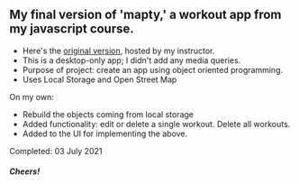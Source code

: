 ## My final version of 'mapty,' a workout app from my javascript course.

- Here's the [original version](mapty.netlify.app), hosted by my instructor.
- This is a desktop-only app; I didn't add any media queries.
- Purpose of project: create an app using object oriented programming.
- Uses Local Storage and Open Street Map

On my own:

- Rebuild the objects coming from local storage
- Added functionality: edit or delete a single workout. Delete all workouts.
- Added to the UI for implementing the above.

Completed: 03 July 2021

##### Cheers!
